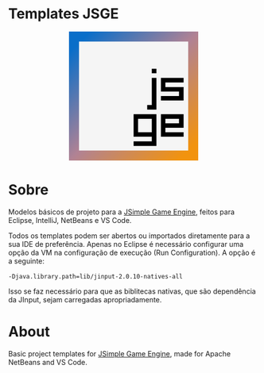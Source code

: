 # Templates JSGE

<p align="center">
    <img src="https://github.com/davidbuzatto/Templates-JSGE/blob/master/JSGENetBeans/resources/images/logoJSGE.png" width="260">
</p>

# Sobre
Modelos básicos de projeto para a [JSimple Game Engine](https://github.com/davidbuzatto/JSGE), feitos para Eclipse, IntelliJ, NetBeans e VS Code.

Todos os templates podem ser abertos ou importados diretamente para a sua IDE de preferência. Apenas no Eclipse é necessário configurar uma opção da VM na configuração de execução (Run Configuration). A opção é a seguinte:

    -Djava.library.path=lib/jinput-2.0.10-natives-all

Isso se faz necessário para que as biblitecas nativas, que são dependência da JInput, sejam carregadas apropriadamente.

# About
Basic project templates for [JSimple Game Engine](https://github.com/davidbuzatto/JSGE), made for Apache NetBeans and VS Code.
